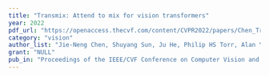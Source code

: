 ```yaml
---
title: "Transmix: Attend to mix for vision transformers"
year: 2022
pdf_url: "https://openaccess.thecvf.com/content/CVPR2022/papers/Chen_TransMix_Attend_To_Mix_for_Vision_Transformers_CVPR_2022_paper.pdf"
category: "vision"
author_list: "Jie-Neng Chen, Shuyang Sun, Ju He, Philip HS Torr, Alan Yuille, Song Bai"
grant: "NULL"
pub_in: "Proceedings of the IEEE/CVF Conference on Computer Vision and Pattern Recognition"
---
```

